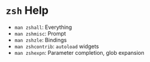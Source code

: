 # `zsh` Help

- `man zshall`: Everything
- `man zshmisc`: Prompt
- `man zshzle`: Bindings
- `man zshcontrib`: `autoload` widgets
- `man zshexpn`: Parameter completion, glob expansion

